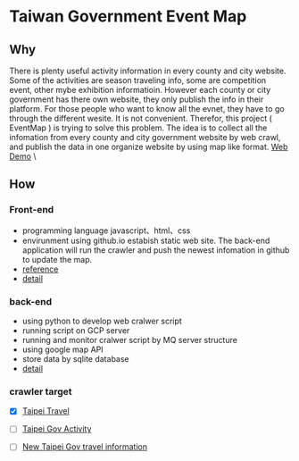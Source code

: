 # Taiwan Government Event Map
## Why
There is plenty useful activity information in every county and city website. Some of the activities are season traveling info, some are competition event, other mybe exhibition informatioin. However each county or city government has there own website, they only publish the info in their platform. For those people who want to know all the evnet, they have to go through the different wesite. It is not convenient. Therefor, this project ( EventMap ) is trying to solve this problem. The idea is to collect all the infomation from every county and city government website by web crawl, and publish the data in one organize website by using map like format. 
[Web Demo](https://chrisxiaoshu.github.io/EventMap/)  \

## How
### Front-end
- programming language
  javascript、html、css
- envirunment 
  using github.io estabish static web site. The back-end application will run the crawler and push the newest infomation in github to update the map.
- [reference](https://github.com/kiang/bribes_map)
- [detail](https://github.com/ChrisXiaoShu/EventMap/wiki)
### back-end
- using python to develop web cralwer script
- running script on GCP server
- running and monitor cralwer script by MQ server structure 
- using google map API
- store data by sqlite database
- [detail](https://github.com/ChrisXiaoShu/EventMap/wiki)
### crawler target
- [X] [Taipei Travel](https://www.travel.taipei/zh-tw/event-calendar/2020)
- [ ] [Taipei Gov Activity](https://www.gov.taipei/ActivityTheme3.aspx?n=B1167F83E1FE0CD9&sms=9D72E82EC16F3E64)
- [ ] [New Taipei Gov travel information](https://www.ntpc.gov.tw/ch/home.jsp)


